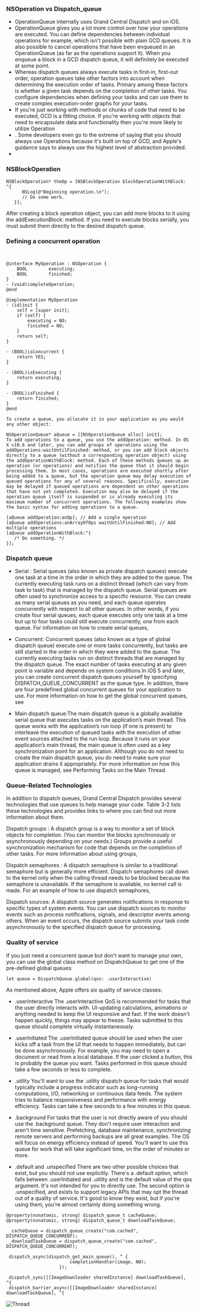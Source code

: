 ### NSOperation vs Dispatch_queue
- OperationQueue internally uses Grand Central Dispatch and on iOS.
- OperationQueue gives you a lot more control over how your operations are executed. 
You can define dependencies between individual operations for example, which isn't possible with plain GCD queues. 
It is also possible to cancel operations that have been enqueued in an OperationQueue (as far as the operations support it). 
When you enqueue a block in a GCD dispatch queue, it will definitely be executed at some point.
-  Whereas dispatch queues always execute tasks in first-in, first-out order, 
operation queues take other factors into account when determining the execution order of tasks. 
Primary among these factors is whether a given task depends on the completion of other tasks. 
You configure dependencies when defining your tasks and can use them to create complex execution-order graphs for your tasks.
- If you're just working with methods or chunks of code that need to be executed, GCD is
a fitting choice. If you're working with objects that need to encapsulate data and
functionality then you're more likely to utilize Operation
- . Some developers even go to the extreme of saying that you should always use Operations because it's built on top of
GCD, and Apple's guidance says to always use the highest level of abstraction provided.
-



### NSBlockOperation

```
NSBlockOperation* theOp = [NSBlockOperation blockOperationWithBlock: ^{
      NSLog(@"Beginning operation.\n");
      // Do some work.
   }];
```
After creating a block operation object, you can add more blocks to it using the addExecutionBlock: method. If you need to execute blocks serially, you must submit them directly to the desired dispatch queue.


### Defining a concurrent operation
```


@interface MyOperation : NSOperation {
    BOOL        executing;
    BOOL        finished;
}
- (void)completeOperation;
@end
 
@implementation MyOperation
- (id)init {
    self = [super init];
    if (self) {
        executing = NO;
        finished = NO;
    }
    return self;
}
 
- (BOOL)isConcurrent {
    return YES;
}
 
- (BOOL)isExecuting {
    return executing;
}
 
- (BOOL)isFinished {
    return finished;
}
@end

```


```
To create a queue, you allocate it in your application as you would any other object:

NSOperationQueue* aQueue = [[NSOperationQueue alloc] init];
To add operations to a queue, you use the addOperation: method. In OS X v10.6 and later, you can add groups of operations using the addOperations:waitUntilFinished: method, or you can add block objects directly to a queue (without a corresponding operation object) using the addOperationWithBlock: method. Each of these methods queues up an operation (or operations) and notifies the queue that it should begin processing them. In most cases, operations are executed shortly after being added to a queue, but the operation queue may delay execution of queued operations for any of several reasons. Specifically, execution may be delayed if queued operations are dependent on other operations that have not yet completed. Execution may also be delayed if the operation queue itself is suspended or is already executing its maximum number of concurrent operations. The following examples show the basic syntax for adding operations to a queue.

[aQueue addOperation:anOp]; // Add a single operation
[aQueue addOperations:anArrayOfOps waitUntilFinished:NO]; // Add multiple operations
[aQueue addOperationWithBlock:^{
   /* Do something. */
}];
```


### Dispatch queue

- Serial : Serial queues (also known as private dispatch queues) execute one task at a time in the order in which they are added to the queue. 
The currently executing task runs on a distinct thread (which can vary from task to task) that is managed by the dispatch queue. 
Serial queues are often used to synchronize access to a specific resource. 
You can create as many serial queues as you need, and each queue operates concurrently with respect to all other queues. 
In other words, if you create four serial queues, each queue executes only one task at a time but up to four tasks could still execute concurrently, 
one from each queue. For information on how to create serial queues,

- Concurrent: Concurrent queues (also known as a type of global dispatch queue) execute one or more tasks concurrently, 
but tasks are still started in the order in which they were added to the queue. 
The currently executing tasks run on distinct threads that are managed by the dispatch queue.
The exact number of tasks executing at any given point is variable and depends on system conditions.In iOS 5 and later, 
you can create concurrent dispatch queues yourself by specifying DISPATCH_QUEUE_CONCURRENT as the queue type. 
In addition, there are four predefined global concurrent queues for your application to use. 
For more information on how to get the global concurrent queues, see

- Main dispatch queue:The main dispatch queue is a globally available serial queue that executes tasks on the application’s main thread. 
This queue works with the application’s run loop (if one is present) to interleave the execution of queued tasks with the execution of other event sources attached to the run loop. 
Because it runs on your application’s main thread, the main queue is often used as a key synchronization point for an application.
Although you do not need to create the main dispatch queue, you do need to make sure your application drains it appropriately. 
For more information on how this queue is managed, see Performing Tasks on the Main Thread.



### Queue-Related Technologies
In addition to dispatch queues, Grand Central Dispatch provides several technologies that use queues to help manage your code. Table 3-2 lists these technologies and provides links to where you can find out more information about them.

Dispatch groups : A dispatch group is a way to monitor a set of block objects for completion. (You can monitor the blocks synchronously or asynchronously depending on your needs.) Groups provide a useful synchronization mechanism for code that depends on the completion of other tasks. 
For more information about using groups, 

Dispatch semaphores : A dispatch semaphore is similar to a traditional semaphore but is generally more efficient. Dispatch semaphores call down to the kernel only when the calling thread needs to be blocked because the semaphore is unavailable. If the semaphore is available, no kernel call is made. For an example of how to use dispatch semaphores,

Dispatch sources: A dispatch source generates notifications in response to specific types of system events. You can use dispatch sources to monitor events such as process notifications, signals, and descriptor events among others. When an event occurs, the dispatch source submits your task code asynchronously to the specified dispatch queue for processing.

### Quality of service

If you just need a concurrent queue but don't want to manage your own, you can use
the global class method on DispatchQueue to get one of the pre-defined global queues:
```
let queue = DispatchQueue.global(qos: .userInteractive)
```

As mentioned above, Apple offers six quality of service classes:

- .userInteractive
The .userInteractive QoS is recommended for tasks that the user directly interacts
with. UI-updating calculations, animations or anything needed to keep the UI
responsive and fast. If the work doesn't happen quickly, things may appear to freeze.
Tasks submitted to this queue should complete virtually instantaneously.
- .userInitiated
The .userInitiated queue should be used when the user kicks off a task from the UI
that needs to happen immediately, but can be done asynchronously. For example, you
may need to open a document or read from a local database. If the user clicked a
button, this is probably the queue you want. Tasks performed in this queue should take
a few seconds or less to complete.
- .utility
You'll want to use the .utility dispatch queue for tasks that would typically include a
progress indicator such as long-running computations, I/O, networking or continuous
data feeds. The system tries to balance responsiveness and performance with energy
efficiency. Tasks can take a few seconds to a few minutes in this queue.

- .background
For tasks that the user is not directly aware of you should use the .background queue.
They don't require user interaction and aren't time sensitive. Prefetching, database
maintenance, synchronizing remote servers and performing backups are all great
examples. The OS will focus on energy efficiency instead of speed. You'll want to use
this queue for work that will take significant time, on the order of minutes or more.
- .default and .unspecified
There are two other possible choices that exist, but you should not use explicitly.
There's a .default option, which falls between .userInitiated and .utility and is the
default value of the qos argument. It's not intended for you to directly use. The second
option is .unspecified, and exists to support legacy APIs that may opt the thread out of
a quality of service. It's good to know they exist, but if you're using them, you're almost
certainly doing something wrong.


```
@property(nonatomic, strong) dispatch_queue_t cacheQueue;
@property(nonatomic, strong) dispatch_queue_t downloadTaskQueue;

 _cacheQueue = dispatch_queue_create("com.cached", DISPATCH_QUEUE_CONCURRENT);
 _downloadTaskQueue = dispatch_queue_create("com.cached", DISPATCH_QUEUE_CONCURRENT);
 
 dispatch_async(dispatch_get_main_queue(), ^ {
                        completionHandler(image, NO);
                    });
                    
 dispatch_sync([[ImageDownloader sharedInstance] downloadTaskQueue], ^{
 dispatch_barrier_async([[ImageDownloader sharedInstance] downloadTaskQueue], ^{
```

![Thread](https://github.com/imrvshah/Swift-2020/blob/master/iOS/Concurrency/Screen%20Shot%202021-01-03%20at%2012.15.18%20PM.png)
